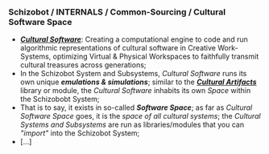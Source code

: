 ### Schizobot / INTERNALS / Common-Sourcing / Cultural Software Space
* [*__Cultural Software__*](https://github.com/antiface/CulturalSoftware/): Creating a computational engine to code and run algorithmic representations of cultural software in Creative Work-Systems, optimizing Virtual & Physical Workspaces to faithfully transmit cultural treasures across generations;
* In the Schizobot System and Subsystems, *Cultural Software* runs its own unique *__emulations & simulations__*; similar to the [*__Cultural Artifacts__*](https://github.com/antiface/Schizobot/tree/master/INTERNALS/CommonSourcing/CulturalArtifacts) library or module, the *Cultural Software* inhabits its own *Space* within the Schizobobt System;
* That is to say, it exists in so-called *__Software Space__*; as far as *Cultural Software Space* goes, it is the *space of all cultural systems*; the *Cultural Systems and Subsystems* are run as libraries/modules that you can *"import"* into the Schizobot System;
* [...]
